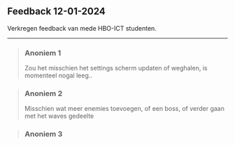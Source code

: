 ## Feedback 12-01-2024

Verkregen feedback van mede HBO-ICT studenten.

--- 

> ### Anoniem 1
> 
> Zou het misschien het settings scherm updaten of weghalen, is momenteel nogal leeg..

> ### Anoniem 2
> 
> Misschien wat meer enemies toevoegen, of een boss, of verder gaan met het waves gedeelte

> ### Anoniem 3
> 
> 
